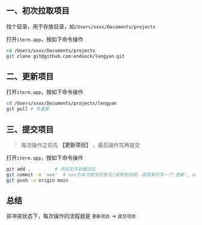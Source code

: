 ## 一、初次拉取项目
找个目录，用于存放目录，如`/Users/xxxx/Documents/projects`

打开`iterm.app`，按如下命令操作
```bash
cd /Users/xxxx/Documents/projects
git clone git@github.com:endsock/lengyan.git
```

## 二、更新项目
打开`iterm.app`，按如下命令操作
```bash
cd /Users/xxxx/Documents/projects/lengyan
git pull # 先更新
```

## 三、提交项目
> 每次操作之前先 **【更新项目】** ，最后操作完再提交

打开`iterm.app`，按如下命令操作
```bash
git add .         # 添加文件到缓存区
git commit -m 'xxx'  # xxx为本次提交的意见/或其他标题，或简单的写一个'更新', eg: git commit -m '更新'
git push -u origin main
```

## 总结
非冲突状态下，每次操作的流程就是 `更新项目` -> `提交项目`